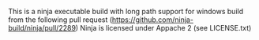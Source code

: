 This is a ninja executable build with long path support for windows build from the following pull request (https://github.com/ninja-build/ninja/pull/2289)
Ninja is licensed under Appache 2 (see LICENSE.txt)
